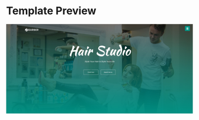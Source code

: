# Template Preview

![image](https://github.com/Miguel-EpicJS/My-website-template/blob/main/barber/thumb.jpg)
